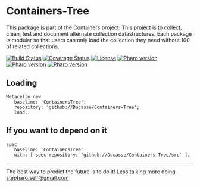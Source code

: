 # Containers-Tree

This package is part of the Containers project: This project is to collect, clean, 
test and document alternate collection datastructures. Each package is modular so that users 
can only load the collection they need without 100 of related collections.

[![Build Status](https://travis-ci.com/Ducasse/Containers-Tree.svg?branch=master)](https://travis-ci.com/Ducasse/Containers-Tree)
[![Coverage Status](https://coveralls.io/repos/github//Ducasse/Containers-Tree/badge.svg?branch=master)](https://coveralls.io/github//Ducasse/Containers-Tree?branch=master)
[![License](https://img.shields.io/badge/license-MIT-blue.svg)]()
[![Pharo version](https://img.shields.io/badge/Pharo-6.1-%23aac9ff.svg)](https://pharo.org/download)
[![Pharo version](https://img.shields.io/badge/Pharo-7.0-%23aac9ff.svg)](https://pharo.org/download)
[![Pharo version](https://img.shields.io/badge/Pharo-8.0-%23aac9ff.svg)](https://pharo.org/download)
<!-- [![Build status](https://ci.appveyor.com/api/projects/status/1wdnjvmlxfbml8qo?svg=true)](https://ci.appveyor.com/project/olekscode/dataframe)  -->



## Loading

```
Metacello new
   baseline: 'ContainersTree';
   repository: 'github://Ducasse/Containers-Tree';
   load.
```

## If you want to depend on it

```
spec 
   baseline: 'ContainersTree' 
   with: [ spec repository: 'github://Ducasse/Containers-Tree/src' ].
```


----
The best way to predict the future is to do it!
Less talking more doing. stepharo.self@gmail.com
